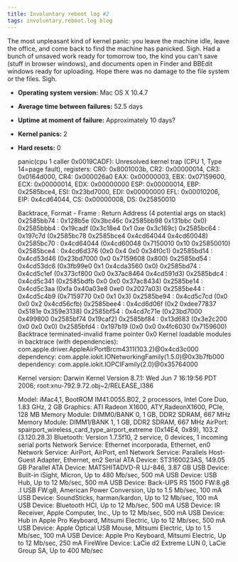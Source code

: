 ```yaml
---
title: Involuntary reboot log #2
tags: involuntary.reboot.log blog
---
```


The most unpleasant kind of kernel panic: you leave the machine idle, leave the office, and come back to find the machine has panicked. Sigh. Had a bunch of unsaved work ready for tomorrow too, the kind you can't save (stuff in browser windows), and documents open in Finder and BBEdit windows ready for uploading. Hope there was no damage to the file system or the files. Sigh.

-   **Operating system version:** Mac OS X 10.4.7
-   **Average time between failures:** 52.5 days
-   **Uptime at moment of failure:** Approximately 10 days?
-   **Kernel panics:** 2
-   **Hard resets:** 0


    panic(cpu 1 caller 0x0019CADF): Unresolved kernel trap (CPU 1, Type 14=page fault), registers:
    CR0: 0x8001003b, CR2: 0x00000014, CR3: 0x0164d000, CR4: 0x000026a0
    EAX: 0x00000003, EBX: 0x07159600, ECX: 0x00000014, EDX: 0x00000000
    ESP: 0x00000014, EBP: 0x2585bce4, ESI: 0x23bd7000, EDI: 0x00000000
    EFL: 0x00010206, EIP: 0x4cd64044, CS:  0x00000008, DS:  0x25850010


    Backtrace, Format - Frame : Return Address (4 potential args on stack)
    0x2585bb74 : 0x128b5e (0x3bc46c 0x2585bb98 0x131bbc 0x0)
    0x2585bbb4 : 0x19cadf (0x3c18e4 0x1 0xe 0x3c169c)
    0x2585bc64 : 0x197c7d (0x2585bc78 0x2585bce4 0x4cd64044 0x4cd60048)
    0x2585bc70 : 0x4cd64044 (0x4cd60048 0x7150010 0x10 0x25850010)
    0x2585bce4 : 0x4cd6d376 (0x0 0x4 0x0 0x34f0c1)
    0x2585bd14 : 0x4cd53d46 (0x23bd7000 0x0 0x7159608 0x800)
    0x2585bd54 : 0x4cd53dc6 (0x3fb99e0 0x1 0x4cda3560 0x0)
    0x2585bd74 : 0x4cd5c1ef (0x373cf800 0x0 0x37ac8464 0x4cd591d3)
    0x2585bdc4 : 0x4cd5c341 (0x2585bdfb 0x0 0x0 0x37ac8434)
    0x2585be14 : 0x4cd5c3aa (0xfa 0x40a03e8 0xe0 0x2027a03)
    0x2585be44 : 0x4cd5c4b9 (0x7159770 0x0 0x1 0x3)
    0x2585be94 : 0x4cd5c7cd (0x0 0x0 0x2 0x4cd56cfb)
    0x2585bee4 : 0x4cd6d06f (0x2 0xdee77837 0x5181e 0x359e3138)
    0x2585bf54 : 0x4cd7c71e (0x23bd7000 0x499800 0x2585bf74 0x19caf2)
    0x2585bf84 : 0x13d683 (0x3e2c200 0x0 0x0 0x0)
    0x2585bfd4 : 0x197b19 (0x0 0x0 0x4fc6030 0x7159600) Backtrace terminated-invalid frame pointer 0x0
          Kernel loadable modules in backtrace (with dependencies):
             com.apple.driver.AppleAirPortBrcm4311(103.2)@0x4cd3c000
                dependency: com.apple.iokit.IONetworkingFamily(1.5.0)@0x3b7fb000
                dependency: com.apple.iokit.IOPCIFamily(2.0)@0x35764000


    Kernel version:
    Darwin Kernel Version 8.7.1: Wed Jun  7 16:19:56 PDT 2006; root:xnu-792.9.72.obj~2/RELEASE_I386


    Model: iMac4,1, BootROM IM41.0055.B02, 2 processors, Intel Core Duo, 1.83 GHz, 2 GB
    Graphics: ATI Radeon X1600, ATY,RadeonX1600, PCIe, 128 MB
    Memory Module: DIMM0/BANK 0, 1 GB, DDR2 SDRAM, 667 MHz
    Memory Module: DIMM1/BANK 1, 1 GB, DDR2 SDRAM, 667 MHz
    AirPort: spairport_wireless_card_type_airport_extreme (0x14E4, 0x89), 103.2 (3.120.28.3)
    Bluetooth: Version 1.7.5f10, 2 service, 0 devices, 1 incoming serial ports
    Network Service: Ethernet incorporada, Ethernet, en0
    Network Service: AirPort, AirPort, en1
    Network Service: Parallels Host-Guest Adapter, Ethernet, en2
    Serial ATA Device: ST3160023AS, 149.05 GB
    Parallel ATA Device: MATSHITADVD-R   UJ-846, 3.87 GB
    USB Device: Built-in iSight, Micron, Up to 480 Mb/sec, 500 mA
    USB Device: USB Hub, Up to 12 Mb/sec, 500 mA
    USB Device: Back-UPS RS 1500 FW:8.g8 .I USB FW:g8, American Power Conversion, Up to 1.5 Mb/sec, 100 mA
    USB Device: SoundSticks, harman/kardon, Up to 12 Mb/sec, 100 mA
    USB Device: Bluetooth HCI, Up to 12 Mb/sec, 500 mA
    USB Device: IR Receiver, Apple Computer, Inc., Up to 12 Mb/sec, 500 mA
    USB Device: Hub in Apple Pro Keyboard, Mitsumi Electric, Up to 12 Mb/sec, 500 mA
    USB Device: Apple Optical USB Mouse, Mitsumi Electric, Up to 1.5 Mb/sec, 100 mA
    USB Device: Apple Pro Keyboard, Mitsumi Electric, Up to 12 Mb/sec, 250 mA
    FireWire Device: LaCie d2 Extreme LUN 0, LaCie Group SA, Up to 400 Mb/sec
